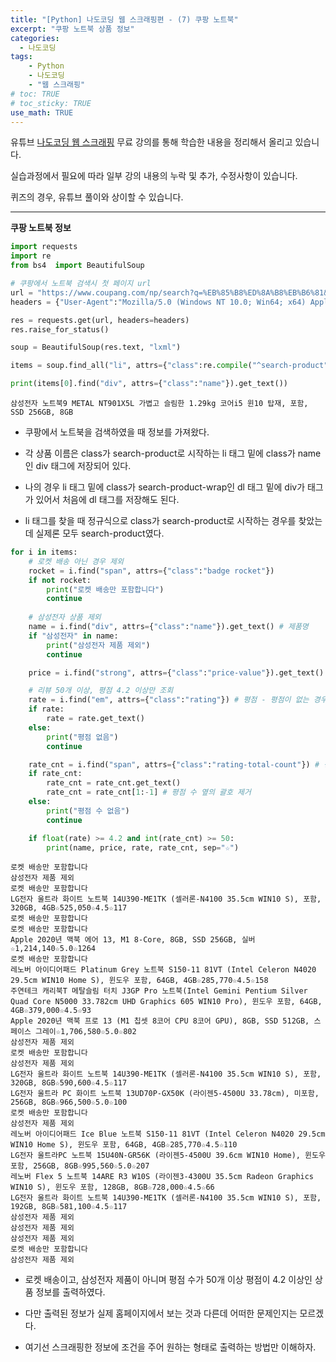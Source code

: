```yaml
---
title: "[Python] 나도코딩 웹 스크래핑편 - (7) 쿠팡 노트북"
excerpt: "쿠팡 노트북 상품 정보"
categories: 
  - 나도코딩
tags: 
    - Python
    - 나도코딩
    - "웹 스크래핑"
# toc: TRUE
# toc_sticky: TRUE
use_math: TRUE
---
```


유튜브 [나도코딩 웹 스크래핑](https://www.youtube.com/watch?v=yQ20jZwDjTE&t=17499s) 무료 강의를 통해 학습한 내용을 정리해서 올리고 있습니다.

실습과정에서 필요에 따라 일부 강의 내용의 누락 및 추가, 수정사항이 있습니다.

퀴즈의 경우, 유튜브 풀이와 상이할 수 있습니다.

---


**쿠팡 노트북 정보**


```python
import requests
import re
from bs4  import BeautifulSoup

# 쿠팡에서 노트북 검색시 첫 페이지 url
url = "https://www.coupang.com/np/search?q=%EB%85%B8%ED%8A%B8%EB%B6%81&channel=user&component=&eventCategory=SRP&trcid=&traid=&sorter=scoreDesc&minPrice=&maxPrice=&priceRange=&filterType=&listSize=36&filter=&isPriceRange=false&brand=&offerCondition=&rating=0&page=1&rocketAll=false&searchIndexingToken=&backgroundColor="
headers = {"User-Agent":"Mozilla/5.0 (Windows NT 10.0; Win64; x64) AppleWebKit/537.36 (KHTML, like Gecko) Chrome/88.0.4324.104 Safari/537.36"}

res = requests.get(url, headers=headers)
res.raise_for_status()

soup = BeautifulSoup(res.text, "lxml")

items = soup.find_all("li", attrs={"class":re.compile("^search-product")})

print(items[0].find("div", attrs={"class":"name"}).get_text())
```

    삼성전자 노트북9 METAL NT901X5L 가볍고 슬림한 1.29kg 코어i5 윈10 탑재, 포함, SSD 256GB, 8GB
    

- 쿠팡에서 노트북을 검색하였을 때 정보를 가져왔다.


- 각 상품 이름은 class가 search-product로 시작하는 li 태그 밑에 class가 name인 div 태그에 저장되어 있다.


- 나의 경우 li 태그 밑에 class가 search-product-wrap인 dl 태그 밑에 div가 태그가 있어서 처음에 dl 태그를 저장해도 된다.


- li 태그를 찾을 때 정규식으로 class가 search-product로 시작하는 경우를 찾았는데 실제론 모두 search-product였다.


```python
for i in items:
    # 로켓 배송 아닌 경우 제외
    rocket = i.find("span", attrs={"class":"badge rocket"})
    if not rocket:
        print("로켓 배송만 포함합니다")
        continue
        
    # 삼성전자 상품 제외
    name = i.find("div", attrs={"class":"name"}).get_text() # 제품명
    if "삼성전자" in name:
        print("삼성전자 제품 제외")
        continue

    price = i.find("strong", attrs={"class":"price-value"}).get_text() # 가격

    # 리뷰 50개 이상, 평점 4.2 이상만 조회
    rate = i.find("em", attrs={"class":"rating"}) # 평점 - 평점이 없는 경우가 있었음
    if rate:
        rate = rate.get_text()
    else:
        print("평점 없음")
        continue

    rate_cnt = i.find("span", attrs={"class":"rating-total-count"}) # 평점 수 (30)
    if rate_cnt:
        rate_cnt = rate_cnt.get_text()
        rate_cnt = rate_cnt[1:-1] # 평점 수 옆의 괄호 제거
    else:
        print("평점 수 없음")
        continue

    if float(rate) >= 4.2 and int(rate_cnt) >= 50:
        print(name, price, rate, rate_cnt, sep="☆")
```

    로켓 배송만 포함합니다
    삼성전자 제품 제외
    로켓 배송만 포함합니다
    LG전자 울트라 화이트 노트북 14U390-ME1TK (셀러론-N4100 35.5cm WIN10 S), 포함, 320GB, 4GB☆525,050☆4.5☆117
    로켓 배송만 포함합니다
    로켓 배송만 포함합니다
    Apple 2020년 맥북 에어 13, M1 8-Core, 8GB, SSD 256GB, 실버☆1,214,140☆5.0☆1264
    로켓 배송만 포함합니다
    레노버 아이디어패드 Platinum Grey 노트북 S150-11 81VT (Intel Celeron N4020 29.5cm WIN10 Home S), 윈도우 포함, 64GB, 4GB☆285,770☆4.5☆158
    주연테크 캐리북T 메탈슬림 터치 J3GP Pro 노트북(Intel Gemini Pentium Silver Quad Core N5000 33.782cm UHD Graphics 605 WIN10 Pro), 윈도우 포함, 64GB, 4GB☆379,000☆4.5☆93
    Apple 2020년 맥북 프로 13 (M1 칩셋 8코어 CPU 8코어 GPU), 8GB, SSD 512GB, 스페이스 그레이☆1,706,580☆5.0☆802
    삼성전자 제품 제외
    로켓 배송만 포함합니다
    삼성전자 제품 제외
    LG전자 울트라 화이트 노트북 14U390-ME1TK (셀러론-N4100 35.5cm WIN10 S), 포함, 320GB, 8GB☆590,600☆4.5☆117
    LG전자 울트라 PC 화이트 노트북 13UD70P-GX50K (라이젠5-4500U 33.78cm), 미포함, 256GB, 8GB☆966,500☆5.0☆100
    로켓 배송만 포함합니다
    삼성전자 제품 제외
    레노버 아이디어패드 Ice Blue 노트북 S150-11 81VT (Intel Celeron N4020 29.5cm WIN10 Home S), 윈도우 포함, 64GB, 4GB☆285,770☆4.5☆110
    LG전자 울트라PC 노트북 15U40N-GR56K (라이젠5-4500U 39.6cm WIN10 Home), 윈도우 포함, 256GB, 8GB☆995,560☆5.0☆207
    레노버 Flex 5 노트북 14ARE R3 W10S (라이젠3-4300U 35.5cm Radeon Graphics WIN10 S), 윈도우 포함, 128GB, 8GB☆728,000☆4.5☆66
    LG전자 울트라 화이트 노트북 14U390-ME1TK (셀러론-N4100 35.5cm WIN10 S), 포함, 192GB, 8GB☆581,100☆4.5☆117
    삼성전자 제품 제외
    삼성전자 제품 제외
    삼성전자 제품 제외
    로켓 배송만 포함합니다
    삼성전자 제품 제외
    

- 로켓 배송이고, 삼성전자 제품이 아니며 평점 수가 50개 이상 평점이 4.2 이상인 상품 정보를 출력하였다.


- 다만 출력된 정보가 실제 홈페이지에서 보는 것과 다른데 어떠한 문제인지는 모르겠다.


- 여기선 스크래핑한 정보에 조건을 주어 원하는 형태로 출력하는 방법만 이해하자.
